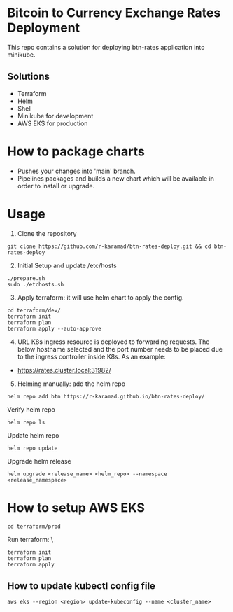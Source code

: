 # Bitcoin to Currency Exchange Rates Deployment
This repo contains a solution for deploying btn-rates application into minikube.

## Solutions
- Terraform
- Helm
- Shell
- Minikube for development
- AWS EKS for production 

# How to package charts
- Pushes your changes into 'main' branch.
- Pipelines packages and builds a new chart which will be available in order to install or upgrade.

# Usage 
1. Clone the repository
```
git clone https://github.com/r-karamad/btn-rates-deploy.git && cd btn-rates-deploy
```
2. Initial Setup and update /etc/hosts
```
./prepare.sh
sudo ./etchosts.sh
```
3. Apply terraform: it will use helm chart to apply the config.
```
cd terraform/dev/
terraform init
terraform plan
terraform apply --auto-approve
```
4. URL
K8s ingress resource is deployed to forwarding requests. The below hostname selected and the port number needs to be placed due to the ingress controller inside K8s. As an example:
- https://rates.cluster.local:31982/
5. Helming manually: add the helm repo
```
helm repo add btn https://r-karamad.github.io/btn-rates-deploy/
```
Verify helm repo
```
helm repo ls
```
Update helm repo
```
helm repo update
```
Upgrade helm release
```
helm upgrade <release_name> <helm_repo> --namespace <release_namespace>
```
# How to setup AWS EKS
```
cd terraform/prod
```
Run terraform: \
```
terraform init
terraform plan
terraform apply
```

## How to update kubectl config file
```
aws eks --region <region> update-kubeconfig --name <cluster_name>
```